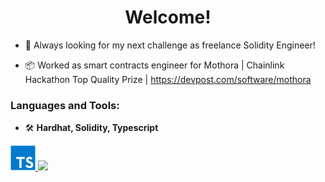<h1 align="center">Welcome!</h1>

- 🔭 Always looking for my next challenge as freelance Solidity Engineer! 

- 📦 Worked as smart contracts engineer for Mothora | Chainlink Hackathon Top Quality Prize | https://devpost.com/software/mothora

<h3 align="left">Languages and Tools:</h3>

- 🛠️ **Hardhat, Solidity, Typescript**
<p align="left"> <a href="https://www.typescriptlang.org/" target="_blank" rel="noreferrer"> <img src="https://raw.githubusercontent.com/devicons/devicon/master/icons/typescript/typescript-original.svg" alt="typescript" width="40" height="40"/> </a> 
<a href= https://hardhat.org > <img width ='32px' src ='https://encrypted-tbn0.gstatic.com/images?q=tbn:ANd9GcRj4GcOrXLeO9nnIV7OMu0BB17J46L3Okm1-w&usqp=CAU' /> </a>
